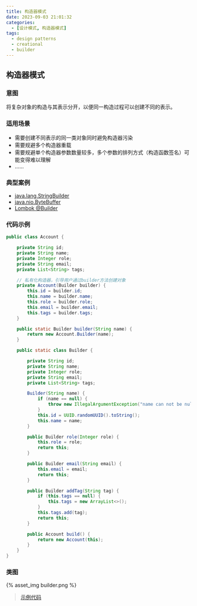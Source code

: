 ```yaml
---
title: 构造器模式
date: 2023-09-03 21:01:32
categories:
  - [设计模式, 构造器模式]
tags:
  - design patterns
  - creational
  - builder
---
```


## 构造器模式

### 意图

将复杂对象的构造与其表示分开，以便同一构造过程可以创建不同的表示。

### 适用场景

- 需要创建不同表示的同一类对象同时避免构造器污染
- 需要规避多个构造器重载
- 需要规避单个构造器参数数量较多，多个参数的排列方式（构造函数签名）可能变得难以理解
- ......

<!-- more -->

### 典型案例

- [java.lang.StringBuilder](http://docs.oracle.com/javase/8/docs/api/java/lang/StringBuilder.html)
- [java.nio.ByteBuffer](http://docs.oracle.com/javase/8/docs/api/java/nio/ByteBuffer.html#put-byte-)
- [Lombok @Builder](https://projectlombok.org/features/Builder)

### 代码示例

```java
public class Account {

    private String id;
    private String name;
    private Integer role;
    private String email;
    private List<String> tags;

    // 私有化构造器，引导用户通过builder方法创建对象
    private Account(Builder builder) {
        this.id = builder.id;
        this.name = builder.name;
        this.role = builder.role;
        this.email = builder.email;
        this.tags = builder.tags;
    }

    public static Builder builder(String name) {
        return new Account.Builder(name);
    }

    public static class Builder {

        private String id;
        private String name;
        private Integer role;
        private String email;
        private List<String> tags;

        Builder(String name) {
            if (name == null) {
                throw new IllegalArgumentException("name can not be null");
            }
            this.id = UUID.randomUUID().toString();
            this.name = name;
        }

        public Builder role(Integer role) {
            this.role = role;
            return this;
        }

        public Builder email(String email) {
            this.email = email;
            return this;
        }

        public Builder addTag(String tag) {
            if (this.tags == null) {
                this.tags = new ArrayList<>();
            }
            this.tags.add(tag);
            return this;
        }

        public Account build() {
            return new Account(this);
        }
    }
}
```

### 类图

{% asset_img builder.png %}

> [示例代码]()
